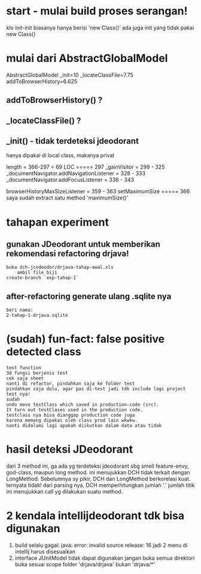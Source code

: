 # start - mulai build proses serangan! 

klo init-init biasanya hanya berisi 'new Class()'
ada juga init yang tidak pakai new Class()

# mulai dari AbstractGlobalModel

AbstractGlobalModel
_init=10
_locateClassFile=7.75
addToBrowserHistory=6.625


## addToBrowserHistory() ?

## _locateClassFile() ?


## _init() - tidak terdeteksi jdeodorant
hanya dipakai di local class, makanya privat

length = 366-297 = 69 LOC
===== 297
_gainVisitor = 299 - 325
_documentNavigator.addNavigationListener = 328 - 333
_documentNavigator.addFocusListener = 336 - 343

browserHistoryMaxSizeListener = 359 - 363
setMaximumSize
===== 366
saya sudah extract satu method 'maximumSize()'

 



# tahapan experiment
## gunakan JDeodorant untuk memberikan rekomendasi refactoring drjava!
	buka dch-jcodeodor/drjava-tahap-awal.xls
		ambil file biji
	create-branch `exp-tahap-1`

## after-refactoring generate ulang .sqlite nya
	beri nama:
	2-tahap-1-drjava.sqlite

# (sudah) fun-fact: false positive detected class
	test function
	38 fungsi berjenis test
	cek saja sheet 
	nanti di refactor, pindahkan saja ke folder test
	pindahkan saja dulu, agar pas di-test jadi tdk include lagi project test nya! 
	sudah 
	undo move testClass which saved in production-code (src). 
	It turn out testClases used in the production code.
	testclass nya bisa dianggap production code juga
	karena memang dipakai oleh class prod lain wkwkw.	
	nanti didalami lagi apakah diikutkan dalam data atau tidak 

# hasil deteksi JDeodorant
dari 3 method ini, ga ada yg terdeteksi jdeodorant sbg smell feature-envy, god-class, maupun long method.
ini menujukkan DCH tidak terkait dengan LongMethod.
Sebelumnya sy pikir, DCH dan LongMethod berkorelasi kuat.
ternyata tidak!
dari parsing nya, DCH memperhitungkan jumlah '.'
jumlah titik ini menujukkan call yg dilakukan suatu method.


# 2 kendala intellijdeodorant tdk bisa digunakan
1. build selalu gagal: java: error: invalid source release: 16
   jadi 2 menu di intellij harus disesuaikan
2. interface JUnitModel tidak dapat digunakan
   jangan buka semua direktori
   buka sesuai scope folder 'drjava/drjava'
   bukan 'drjava/*'
   
